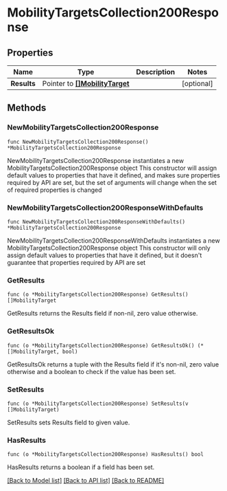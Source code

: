 # MobilityTargetsCollection200Response

## Properties

Name | Type | Description | Notes
------------ | ------------- | ------------- | -------------
**Results** | Pointer to [**[]MobilityTarget**](MobilityTarget.md) |  | [optional] 

## Methods

### NewMobilityTargetsCollection200Response

`func NewMobilityTargetsCollection200Response() *MobilityTargetsCollection200Response`

NewMobilityTargetsCollection200Response instantiates a new MobilityTargetsCollection200Response object
This constructor will assign default values to properties that have it defined,
and makes sure properties required by API are set, but the set of arguments
will change when the set of required properties is changed

### NewMobilityTargetsCollection200ResponseWithDefaults

`func NewMobilityTargetsCollection200ResponseWithDefaults() *MobilityTargetsCollection200Response`

NewMobilityTargetsCollection200ResponseWithDefaults instantiates a new MobilityTargetsCollection200Response object
This constructor will only assign default values to properties that have it defined,
but it doesn't guarantee that properties required by API are set

### GetResults

`func (o *MobilityTargetsCollection200Response) GetResults() []MobilityTarget`

GetResults returns the Results field if non-nil, zero value otherwise.

### GetResultsOk

`func (o *MobilityTargetsCollection200Response) GetResultsOk() (*[]MobilityTarget, bool)`

GetResultsOk returns a tuple with the Results field if it's non-nil, zero value otherwise
and a boolean to check if the value has been set.

### SetResults

`func (o *MobilityTargetsCollection200Response) SetResults(v []MobilityTarget)`

SetResults sets Results field to given value.

### HasResults

`func (o *MobilityTargetsCollection200Response) HasResults() bool`

HasResults returns a boolean if a field has been set.


[[Back to Model list]](../README.md#documentation-for-models) [[Back to API list]](../README.md#documentation-for-api-endpoints) [[Back to README]](../README.md)


